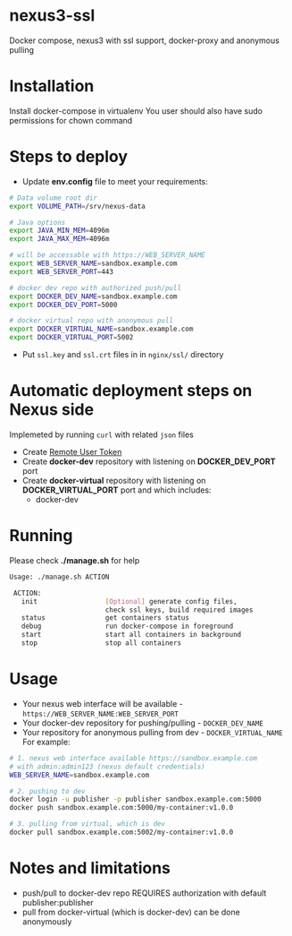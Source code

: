 # nexus3-ssl
Docker compose, nexus3 with ssl support, docker-proxy and anonymous pulling

# Installation

Install docker-compose in virtualenv
You user should also have sudo permissions for chown command

# Steps to deploy

* Update **env.config** file to meet your requirements:

```bash
# Data volume root dir
export VOLUME_PATH=/srv/nexus-data

# Java options
export JAVA_MIN_MEM=4096m
export JAVA_MAX_MEM=4096m

# will be accessable with https://WEB_SERVER_NAME
export WEB_SERVER_NAME=sandbox.example.com
export WEB_SERVER_PORT=443

# docker dev repo with authorized push/pull
export DOCKER_DEV_NAME=sandbox.example.com
export DOCKER_DEV_PORT=5000

# docker virtual repo with anonymous pull
export DOCKER_VIRTUAL_NAME=sandbox.example.com
export DOCKER_VIRTUAL_PORT=5002
```

* Put `ssl.key` and `ssl.crt` files in in `nginx/ssl/` directory

# Automatic deployment steps on **Nexus** side

Implemeted by running `curl` with related `json` files

* Create [Remote User Token](https://books.sonatype.com/nexus-book/reference3/security.html#remote-user-token)
* Create **docker-dev** repository with listening on **DOCKER_DEV_PORT** port
* Create **docker-virtual** repository with listening on **DOCKER_VIRTUAL_PORT** port and which includes:
   - docker-dev

# Running
Please check **./manage.sh** for help
```bash
Usage: ./manage.sh ACTION

 ACTION:
   init                 [Optional] generate config files,
                        check ssl keys, build required images
   status               get containers status
   debug                run docker-compose in foreground
   start                start all containers in background
   stop                 stop all containers
```

# Usage
* Your nexus web interface will be available - `https://WEB_SERVER_NAME:WEB_SERVER_PORT`
* Your docker-dev repository for pushing/pulling - `DOCKER_DEV_NAME`
* Your repository for anonymous pulling from dev - `DOCKER_VIRTUAL_NAME`
For example:

```bash
# 1. nexus web interface available https://sandbox.example.com
# with admin:admin123 (nexus default credentials)
WEB_SERVER_NAME=sandbox.example.com

# 2. pushing to dev
docker login -u publisher -p publisher sandbox.example.com:5000
docker push sandbox.example.com:5000/my-container:v1.0.0

# 3. pulling from virtual, which is dev
docker pull sandbox.example.com:5002/my-container:v1.0.0
```

# Notes and limitations

* push/pull to docker-dev repo REQUIRES authorization with default publisher:publisher
* pull from docker-virtual (which is docker-dev) can be done anonymously
